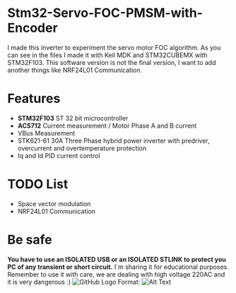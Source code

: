 # Stm32-Servo-FOC-PMSM-with-Encoder
I made this inverter to experiment the servo motor FOC algorithm. As you can see in the files I made it with Keil MDK and STM32CUBEMX with STM32F103. This software version is not the final version, I want to add another things like NRF24L01 Communication.
# Features
- **STM32F103** ST 32 bit microcontroller
- **ACS712** Current measurement / Motor Phase A and B current
- VBus Measurement
- STK621-61 30A Three Phase hybrid power inverter with predriver, overcurrent and overtemperature protection
- Iq and Id PID current control


# TODO List
- Space vector modulation
- NRF24L01 Communication

# Be safe
**You have to use an ISOLATED USB or an ISOLATED STLINK to protect you PC of any transient or short circuit.**
I´m sharing it for educational purposes.
Remember to use it with care, we are dealing with high voltage 220AC and it is very dangerous :)
![GitHub Logo](/images/logo.png)
Format: ![Alt Text](url)
